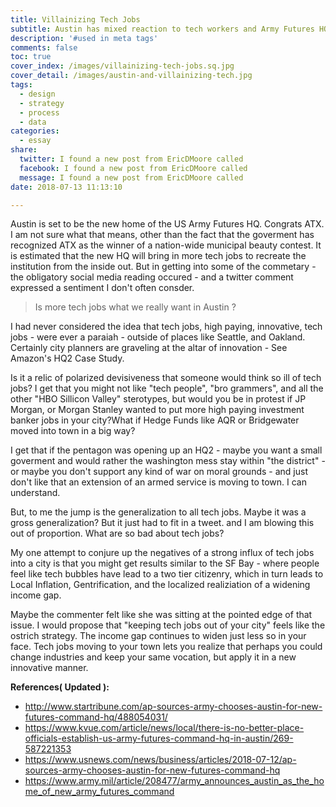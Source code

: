 ```yaml
---
title: Villainizing Tech Jobs
subtitle: Austin has mixed reaction to tech workers and Army Futures HQ
description: '#used in meta tags'
comments: false
toc: true
cover_index: /images/villainizing-tech-jobs.sq.jpg
cover_detail: /images/austin-and-villainizing-tech.jpg
tags:
  - design
  - strategy
  - process
  - data
categories:
  - essay
share:
  twitter: I found a new post from EricDMoore called
  facebook: I found a new post from EricDMoore called
  message: I found a new post from EricDMoore called
date: 2018-07-13 11:13:10

---
```

Austin is set to be the new home of the US Army Futures HQ. Congrats ATX. I am not sure what that means, other than the fact that the goverment has recognized ATX as the winner of a nation-wide municipal beauty contest. It is estimated that the new HQ will bring in more tech jobs to recreate the institution from the inside out. But in getting into some of the commetary - the obligatory social media reading occured - and a twitter comment expressed a sentiment I don't often consder.

> Is more tech jobs what we really want in Austin ?

I had never considered the idea that tech jobs, high paying, innovative, tech jobs - were ever a paraiah - outside of places like Seattle, and Oakland. Certainly city planners are graveling at the altar of innovation - See Amazon's HQ2 Case Study.

Is it a relic of polarized devisiveness that someone would think so ill of tech jobs? I get that you might not like "tech people", "bro grammers", and all the other "HBO Sillicon Valley" sterotypes, but would you be in protest if JP Morgan, or Morgan Stanley wanted to put more high paying investment banker jobs in your city?What if Hedge Funds like AQR or Bridgewater moved into town in a big way?

I get that if the pentagon was opening up an HQ2 - maybe you want a small goverment and would rather the washington mess stay within "the district" - or maybe you don't support any kind of war on moral grounds - and just don't like that an extension of an armed service is moving to town. I can understand.

But, to me the jump is the generalization to all tech jobs. Maybe it was a gross generalization? But it just had to fit in a tweet. and I am blowing this out of proportion. What are so bad about tech jobs?

My one attempt to conjure up the negatives of a strong influx of tech jobs into a city is that you might get results similar to the SF Bay - where people feel like tech bubbles have lead to a two tier citizenry,  which in turn leads to Local Inflation, Gentrification, and the localized realiziation of a widening income gap.

Maybe the commenter felt like she was sitting at the pointed edge of that issue. I would propose that "keeping tech jobs out of your city" feels like the ostrich strategy. The income gap continues to widen just less so in your face. Tech jobs moving to your town lets you realize that perhaps you could change industries and keep your same vocation, but apply it in a new innovative manner.

**References( Updated ):**
- http://www.startribune.com/ap-sources-army-chooses-austin-for-new-futures-command-hq/488054031/
- https://www.kvue.com/article/news/local/there-is-no-better-place-officials-establish-us-army-futures-command-hq-in-austin/269-587221353
- https://www.usnews.com/news/business/articles/2018-07-12/ap-sources-army-chooses-austin-for-new-futures-command-hq
- https://www.army.mil/article/208477/army_announces_austin_as_the_home_of_new_army_futures_command